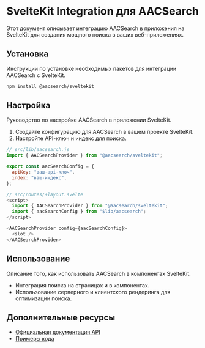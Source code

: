 # SvelteKit Integration для AACSearch

Этот документ описывает интеграцию AACSearch в приложения на SvelteKit для создания мощного поиска в ваших веб-приложениях.

## Установка

Инструкции по установке необходимых пакетов для интеграции AACSearch с SvelteKit.

```bash
npm install @aacsearch/sveltekit
```

## Настройка

Руководство по настройке AACSearch в приложении SvelteKit.

1. Создайте конфигурацию для AACSearch в вашем проекте SvelteKit.
2. Настройте API-ключ и индекс для поиска.

```javascript
// src/lib/aacsearch.js
import { AACSearchProvider } from "@aacsearch/sveltekit";

export const aacSearchConfig = {
  apiKey: "ваш-api-ключ",
  index: "ваш-индекс",
};

// src/routes/+layout.svelte
<script>
  import { AACSearchProvider } from "@aacsearch/sveltekit";
  import { aacSearchConfig } from "$lib/aacsearch";
</script>

<AACSearchProvider config={aacSearchConfig}>
  <slot />
</AACSearchProvider>
```

## Использование

Описание того, как использовать AACSearch в компонентах SvelteKit.

- Интеграция поиска на страницах и в компонентах.
- Использование серверного и клиентского рендеринга для оптимизации поиска.

## Дополнительные ресурсы

- [Официальная документация API](./../../api/quickstart.md)
- [Примеры кода](./../../examples/README.md)
